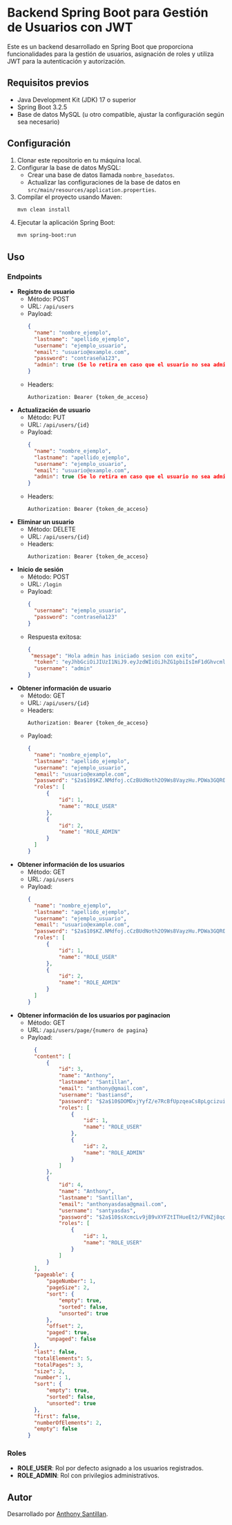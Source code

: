 # Backend Spring Boot para Gestión de Usuarios con JWT

Este es un backend desarrollado en Spring Boot que proporciona funcionalidades para la gestión de usuarios, asignación de roles y utiliza JWT para la autenticación y autorización.

## Requisitos previos

- Java Development Kit (JDK) 17 o superior
- Spring Boot 3.2.5
- Base de datos MySQL (u otro compatible, ajustar la configuración según sea necesario)

## Configuración

1. Clonar este repositorio en tu máquina local.
2. Configurar la base de datos MySQL:
   - Crear una base de datos llamada `nombre_basedatos`.
   - Actualizar las configuraciones de la base de datos en `src/main/resources/application.properties`.
3. Compilar el proyecto usando Maven:
   ```bash
   mvn clean install
   ```
4. Ejecutar la aplicación Spring Boot:
   ```bash
   mvn spring-boot:run
   ```

## Uso

### Endpoints

- **Registro de usuario**
  - Método: POST
  - URL: `/api/users`
  - Payload:
    ```json
    {
      "name": "nombre_ejemplo",
      "lastname": "apellido_ejemplo",
      "username": "ejemplo_usuario",
      "email": "usuario@example.com",
      "password": "contraseña123",
      "admin": true (Se lo retira en caso que el usuario no sea administrador)
    }
  - Headers:
    ```
    Authorization: Bearer {token_de_acceso}
    ```
- **Actualización de usuario**
  - Método: PUT
  - URL: `/api/users/{id}`
  - Payload:
    ```json
    {
      "name": "nombre_ejemplo",
      "lastname": "apellido_ejemplo",
      "username": "ejemplo_usuario",
      "email": "usuario@example.com",
      "admin": true (Se lo retira en caso que el usuario no sea administrador)
    }

   - Headers:
      ```
      Authorization: Bearer {token_de_acceso}
      ```
- **Eliminar un usuario**
  - Método: DELETE
  - URL: `/api/users/{id}`
  - Headers:
      ```
      Authorization: Bearer {token_de_acceso}
      ```
- **Inicio de sesión**
  - Método: POST
  - URL: `/login`
  - Payload:
    ```json
    {
      "username": "ejemplo_usuario",
      "password": "contraseña123"
    }
    ```
  - Respuesta exitosa:
    ```json
    {
     "message": "Hola admin has iniciado sesion con exito",
      "token": "eyJhbGciOiJIUzI1NiJ9.eyJzdWIiOiJhZG1pbiIsImF1dGhvcml0aWVzIjoiW3tcImF1dGhvcml0eVwiOlwiUk9MRV9BRE1JTlwifSx7XCJhdXRob3JpdHlcIjpcIlJPTEVfVVNFUlwifV0iLCJ1c2VybmFtZSI6ImFkbWluIiwiaWF0IjoxNzE0MzQ5MzQ5LCJleHAiOjE3MTQzNTI5NDl9.QrV4s5vDxoi71o2jG2x1ph6gOc07n4P3dotgRJp2qRQ",
      "username": "admin"
    }
    ```
- **Obtener información de usuario**
  - Método: GET
  - URL: `/api/users/{id}`
  - Headers:
    ```
    Authorization: Bearer {token_de_acceso}
    ```
  - Payload:
    ```json
    {
      "name": "nombre_ejemplo",
      "lastname": "apellido_ejemplo",
      "username": "ejemplo_usuario",
      "email": "usuario@example.com",
      "password": "$2a$10$KZ.NMdfoj.cCzBUdNoth2O9Ws8VayzHu.PDWa3GQR0hyBHC8gBmUm",
      "roles": [
          {
              "id": 1,
              "name": "ROLE_USER"
          },
          {
              "id": 2,
              "name": "ROLE_ADMIN"
          }
      ]
    }
- **Obtener información de los usuarios**
  - Método: GET
  - URL: `/api/users`
  - Payload:
      ```json
      {
        "name": "nombre_ejemplo",
        "lastname": "apellido_ejemplo",
        "username": "ejemplo_usuario",
        "email": "usuario@example.com",
        "password": "$2a$10$KZ.NMdfoj.cCzBUdNoth2O9Ws8VayzHu.PDWa3GQR0hyBHC8gBmUm",
        "roles": [
            {
                "id": 1,
                "name": "ROLE_USER"
            },
            {
                "id": 2,
                "name": "ROLE_ADMIN"
            }
        ]
      }
- **Obtener información de los usuarios por paginacion**
  - Método: GET
  - URL: `/api/users/page/{numero de pagina}`
  - Payload:
      ```json
        {
        "content": [
            {
                "id": 3,
                "name": "Anthony",
                "lastname": "Santillan",
                "email": "anthony@gmail.com",
                "username": "bastiansd",
                "password": "$2a$10$DOMDxjYyfZ/e7RcBfUpzqeaCs8pLgcizuiQWXPkU35nOhZlFcE9MS",
                "roles": [
                    {
                        "id": 1,
                        "name": "ROLE_USER"
                    },
                    {
                        "id": 2,
                        "name": "ROLE_ADMIN"
                    }
                ]
            },
            {
                "id": 4,
                "name": "Anthony",
                "lastname": "Santillan",
                "email": "anthonyasdasa@gmail.com",
                "username": "santyasdas",
                "password": "$2a$10$sXcmcLv9jB9vXYFZtITHueEt2/FVNZj8qcjbOVb1Ub/QUE4iSfF6m",
                "roles": [
                    {
                        "id": 1,
                        "name": "ROLE_USER"
                    }
                ]
            }
        ],
        "pageable": {
            "pageNumber": 1,
            "pageSize": 2,
            "sort": {
                "empty": true,
                "sorted": false,
                "unsorted": true
            },
            "offset": 2,
            "paged": true,
            "unpaged": false
        },
        "last": false,
        "totalElements": 5,
        "totalPages": 3,
        "size": 2,
        "number": 1,
        "sort": {
            "empty": true,
            "sorted": false,
            "unsorted": true
        },
        "first": false,
        "numberOfElements": 2,
        "empty": false
    }
### Roles

- **ROLE_USER**: Rol por defecto asignado a los usuarios registrados.
- **ROLE_ADMIN**: Rol con privilegios administrativos.

## Autor

Desarrollado por [Anthony Santillan](https://github.com/AnthonySantillan).
